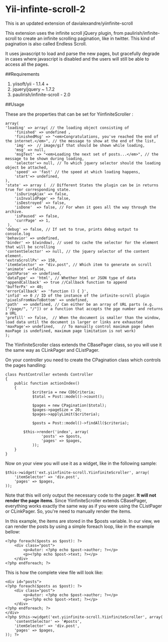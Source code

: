 Yii-infinte-scroll-2
=====================

This is an updated extension of davialexandre/yiinfinite-scroll 

This extension uses the infinite scroll jQuery plugin, from paulirish/infinite-scroll to create an infinite scrolling pagination, like in twitter. This kind of pagination is also called Endless Scroll.

It uses javascript to load and parse the new pages, but gracefully degrade in cases where javascript is disabled and the users will still be able to access all the pages.

##Requirements

1. yiisoft/yii - 1.1.4 +
2. jquery/jquery ~ 1.7.2 
3. paulirish/infinite-scroll - 2.0

##Usage

These are the properties that can be set for YiinfiniteScroller :
	
	array(
	'loading' => array( // the loading object consisting of 
        'finished' => undefined ,
        'finishedMsg' => "<em>Congratulations, you've reached the end of the internet.</em>", // the message to show at the end of the list,
        'img' =>  // image/gif that should be shown while loading,
        'msg' => null,
        'msgText' => "<em>Loading the next set of posts...</em>", // the message to be shown during loading,
        'selector'=> null, // To which jquery selector should the loading object be attached,
        'speed' => 'fast' // the speed at which loading happens,
        'start'=> undefined,
	),
	'state' => array (  // Different States the plugin can be in returns true for corresponding state.
        'isDuringAjax' => false,
        'isInvalidPage' => false,
        'isDestroyed' => false,
        'isDone'  => false, // For when it goes all the way through the archive.
        'isPaused' => false,
        'currPage' => 1,
	 ),
    'debug' => false, // If set to true, prints debug output to console.log
    'behavior' => undefined,
    'binder' => $(window), // used to cache the selector for the element that will be scrolling
    'contentSelector' => null, // the jquery selector of the content element.
    'extraScrollPx' => 150,
    'itemSelector' => "div.post", // Which item to generate on scroll
    'animate' =>false,
    'pathParse' => undefined,
    'dataType' => 'html', // Whether html or JSON type of data
    'appendCallback' => true //Callback function to append
    'bufferPx' => 40;
    'errorCallback' => 'function () { }',
    'infid' => 0 // ID of the instance of the infinite-scroll plugin
    'pixelsFromNavToBottom' => undefined,
    'path'  => undefined, // Can either be an array of URL parts (e.g. ["/page/", "/"]) or a function that accepts the pge number and returns a URL
    'prefill' => false,  // When the document is smaller than the window, load data until the document is larger or links are exhausted
    'maxPage'=> undefined,   // To manually control maximum page (when maxPage is undefined, maximum page limitation is not work)
	);


The YiinfiniteScroller class extends the CBasePager class, so you will use it the same way as CLinkPager and CListPager.

On your controller you need to create the CPagination class which controls the pages handling:

	class PostController extends Controller
	{
		public function actionIndex()
		{
	            $criteria = new CDbCriteria;
	            $total = Post::model()->count();
	
	            $pages = new CPagination($total);
	            $pages->pageSize = 20;
	            $pages->applyLimit($criteria);
	
	            $posts = Post::model()->findAll($criteria);
	
		    $this->render('index', array(
	                'posts' => $posts,
	                'pages' => $pages,
	            ));
		}
	}

Now on your view you will use it as a widget, like in the following sample:

	$this->widget('ext.yiinfinite-scroll.YiinfiniteScroller', array(
	    'itemSelector' => 'div.post',
	    'pages' => $pages,
	));

Note that this will only output the necessary code to the pager. **It will not render the page items**. Since YiinfiniteScroller extends CBasePager, everything works exactly the same way as if you were using the CListPager or CLinkPager. So, you're need to manually render the items. 

In this example, the items are stored in the $posts variable. In our view, we can render the posts by using a simple foreach loop, like in the example bellow:

	<?php foreach($posts as $post): ?>
	    <div class="post">
	        <p>Autor: <?php echo $post->author; ?></p>
	        <p><?php echo $post->text; ?></p>
	    </div>
	<?php endforeach; ?>

This is how the complete view file will look like:

	<div id="posts">
	<?php foreach($posts as $post): ?>
	    <div class="post">
	        <p>Autor: <?php echo $post->author; ?></p>
	        <p><?php echo $post->text; ?></p>
	    </div>
	<?php endforeach; ?>
	</div>
	<?php $this->widget('ext.yiinfinite-scroll.YiinfiniteScroller', array(
	    'contentSelector' => '#posts',
	    'itemSelector' => 'div.post',
	    'pages' => $pages,
	)); ?>

